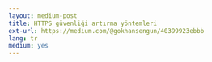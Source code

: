 ```yaml
---
layout: medium-post
title: HTTPS güvenliği artırma yöntemleri
ext-url: https://medium.com/@gokhansengun/40399923ebbb
lang: tr
medium: yes 
---
```


